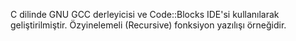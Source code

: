 C dilinde GNU GCC derleyicisi ve Code::Blocks IDE'si kullanılarak geliştirilmiştir.
Özyinelemeli (Recursive) fonksiyon yazılışı örneğidir.
